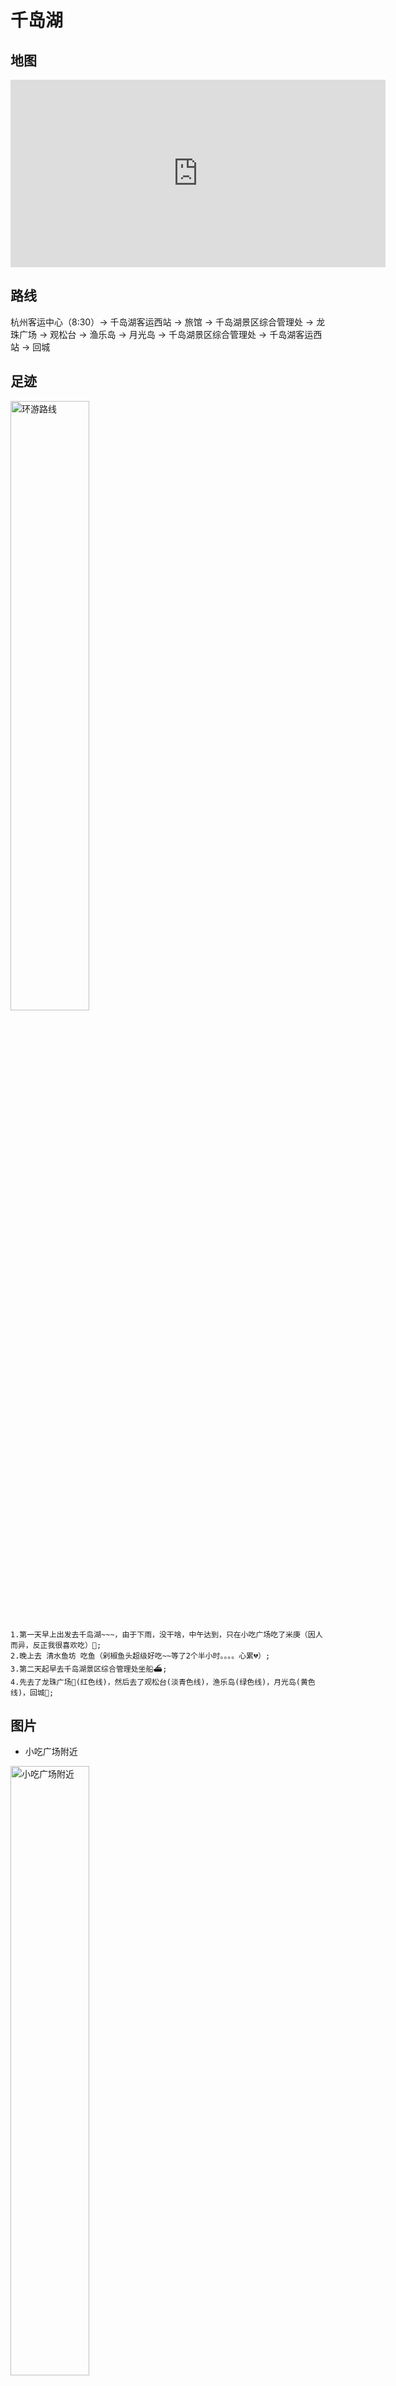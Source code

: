 # 千岛湖

## 地图

<iframe width='600' height='300' frameborder='0' scrolling='no' marginheight='0' marginwidth='0' src='http://f.amap.com/UyYl_0D74sou'></iframe>

## 路线

杭州客运中心（8:30）-> 千岛湖客运西站 -> 旅馆 -> 千岛湖景区综合管理处 -> 龙珠广场 -> 观松台 -> 渔乐岛 -> 月光岛 -> 千岛湖景区综合管理处 -> 千岛湖客运西站 -> 回城

## 足迹

<img alt="环游路线" src ="http://upload.ouliu.net/i/201803252059287sp3h.jpeg" width="50%" />  

```
1.第一天早上出发去千岛湖~~~，由于下雨，没干啥，中午达到，只在小吃广场吃了米庚（因人而异，反正我很喜欢吃）🍚;
2.晚上去 清水鱼坊 吃鱼（剁椒鱼头超级好吃~~等了2个半小时。。。。心累💔）;
3.第二天起早去千岛湖景区综合管理处坐船⛴;
4.先去了龙珠广场🐲(红色线)，然后去了观松台(淡青色线)，渔乐岛(绿色线)，月光岛(黄色线)，回城🚗;
```

## 图片

* 小吃广场附近

<img alt="小吃广场附近" src ="http://upload.ouliu.net/i/20180325211642a5ln1.jpeg" width="50%" />  

* 等了两个半小时的🐟

<img alt="等了两个半小时的🐟" src ="http://upload.ouliu.net/i/20180325211820medp5.jpeg" width="50%" />  

* 鱼乐岛的🐟

<img alt="鱼乐岛的🐟" src ="http://upload.ouliu.net/i/20180325211956g2ogm.jpeg" width="50%" />  

* 龙珠广场🐲

<img alt="龙珠广场" src ="http://upload.ouliu.net/i/201803252121487agj1.jpeg" width="50%" />  

* 忘记在哪里了

<img alt="忘记在哪里了" src ="http://upload.ouliu.net/i/20180325212337y6o9t.jpeg" width="50%" />  

* 润和建国度假酒店俯瞰图

<img alt="润和建国度假酒店俯瞰图" src ="http://upload.ouliu.net/i/20180325212459vb28h.jpeg" width="50%" />  

* 轮船上

<img alt="轮船上" src ="http://upload.ouliu.net/i/20180325213704yu93r.jpeg" width="50%" />  

* 润和建国度假酒店俯瞰图

<img alt="润和建国度假酒店俯瞰图" src ="http://upload.ouliu.net/i/20180325212459vb28h.jpeg" width="50%" />  

* 润和建国度假酒店

<img alt="润和建国度假酒店" src ="http://upload.ouliu.net/i/201803252138179eqth.jpeg" width="50%" />  

* 润和建国度假酒店2

<img alt="润和建国度假酒店2" src ="http://upload.ouliu.net/i/201803252138452iz7f.jpeg" width="50%" />  

## 建议

* 时长：两日
* 花费：不贵 700RMB+（后面的酒店是第二次去，公司团建~）
* 吃喝：剁椒鱼头好吃~🐟
* 状态：适合养老,养生

## 备注

记得保暖。